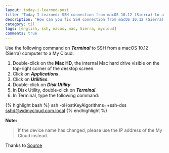 ```yaml
---
layout: today-i-learned-post
title: "Today I Learned: SSH connection from macOS 10.12 (Sierra) to a My Cloud"
description: "How can you fix SSH connection from macOS 10.12 (Sierra) to a My Cloud"
category: til
tags: [english, ssh, macos, mac, Sierra, mycloud]
comments: true
---
```


Use the following command on **_Terminal_** to SSH from a macOS 10.12 (Sierra) computer to a My Cloud: 

1. Double-click on the **Mac HD**, the internal Mac hard drive visible on the top-right corner of the desktop screen.
2. Click on **_Applications_**.
3. Click on **_Utilities_**.
4. Double-click on **_Disk Utility_**.
5. In Disk Utility, double-click on **_Terminal_**.
6. In Terminal, type the following command: 

{% highlight bash %}
ssh -oHostKeyAlgorithms=+ssh-dss sshd@wdmycloud.com.local 
{% endhighlight %}

**Note:**

> If the device name has changed, please use the IP address of the My Cloud instead.

Thanks to [Source](http://support.wdc.com/knowledgebase/answer.aspx?ID=14987 "Permalink to SSH connection from macOS 10.12 (Sierra) to a My Cloud fails")
